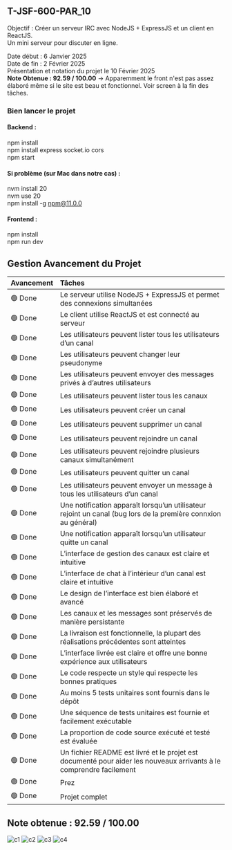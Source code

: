 ## T-JSF-600-PAR_10
Objectif : Créer un serveur IRC avec NodeJS + ExpressJS et un client en ReactJS.  
Un mini serveur pour discuter en ligne.  

Date début : 6 Janvier 2025  
Date de fin : 2 Février 2025  
Présentation et notation du projet le 10 Février 2025  
**Note Obtenue : 92.59 / 100.00** -> Apparemment le front n'est pas assez élaboré même si le site est beau et fonctionnel. Voir screen à la fin des tâches.

### Bien lancer le projet
#### Backend :
npm install  
npm install express socket.io cors  
npm start  


#### Si problème (sur Mac dans notre cas) :
nvm install 20  
nvm use 20  
npm install -g npm@11.0.0  


#### Frontend :
npm install  
npm run dev  


## Gestion Avancement du Projet
| Avancement | Tâches |
| :--------- |:------ |
| 🟢 Done | Le serveur utilise NodeJS + ExpressJS et permet des connexions simultanées |
| 🟢 Done | Le client utilise ReactJS et est connecté au serveur |
| 🟢 Done | Les utilisateurs peuvent lister tous les utilisateurs d’un canal |
| 🟢 Done | Les utilisateurs peuvent changer leur pseudonyme |
| 🟢 Done | Les utilisateurs peuvent envoyer des messages privés à d’autres utilisateurs |
| 🟢 Done | Les utilisateurs peuvent lister tous les canaux |
| 🟢 Done | Les utilisateurs peuvent créer un canal |
| 🟢 Done | Les utilisateurs peuvent supprimer un canal |
| 🟢 Done | Les utilisateurs peuvent rejoindre un canal |
| 🟢 Done | Les utilisateurs peuvent rejoindre plusieurs canaux simultanément |
| 🟢 Done | Les utilisateurs peuvent quitter un canal |
| 🟢 Done | Les utilisateurs peuvent envoyer un message à tous les utilisateurs d’un canal |
| 🟢 Done | Une notification apparaît lorsqu’un utilisateur rejoint un canal (bug lors de la première connxion au général)|
| 🟢 Done | Une notification apparaît lorsqu’un utilisateur quitte un canal |
| 🟢 Done | L’interface de gestion des canaux est claire et intuitive |
| 🟢 Done | L’interface de chat à l’intérieur d’un canal est claire et intuitive |
| 🟢 Done | Le design de l’interface est bien élaboré et avancé |
| 🟢 Done | Les canaux et les messages sont préservés de manière persistante |
| 🟢 Done | La livraison est fonctionnelle, la plupart des réalisations précédentes sont atteintes |
| 🟢 Done | L’interface livrée est claire et offre une bonne expérience aux utilisateurs | (bug mode sombre)
| 🟢 Done | Le code respecte un style qui respecte les bonnes pratiques |
| 🟢 Done | Au moins 5 tests unitaires sont fournis dans le dépôt | (branche tests unitaires)
| 🟢 Done | Une séquence de tests unitaires est fournie et facilement exécutable |  (branche tests unitaires)
| 🟢 Done | La proportion de code source exécuté et testé est évaluée |  (branche tests unitaires)
| 🟢 Done | Un fichier README est livré et le projet est documenté pour aider les nouveaux arrivants à le comprendre facilement |
| 🟢 Done | Prez |
| 🟢 Done | Projet complet |

## Note obtenue : 92.59 / 100.00
![c1](note/c1.png)
![c2](note/c2.png)
![c3](note/c3.png)
![c4](note/c4.png)
